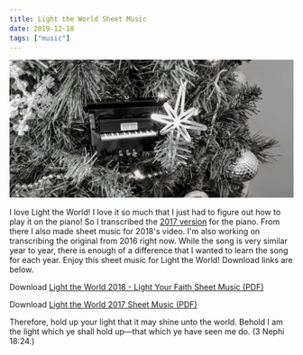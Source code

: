 ```yaml
---
title: Light the World Sheet Music
date: 2019-12-18
tags: ["music"]
---
```


![Light the world tree ornament](/data/images/light-the-world.jpg)

I love Light the World! I love it so much that I just had to figure out how to play it on the piano! So I transcribed the [2017 version](https://www.youtube.com/watch?v=P_VRN7hcL_8) for the piano. From there I also made sheet music for 2018's video. I'm also working on transcribing the original from 2016 right now. While the song is very similar year to year, there is enough of a difference that I wanted to learn the song for each year. Enjoy this sheet music for Light the World! Download links are below.

Download [Light the World 2018 - Light Your Faith Sheet Music (PDF)](/data/files/light-the-world-sheet-music-2018.pdf)

Download [Light the World 2017 Sheet Music (PDF)](/data/files/light-the-world-sheet-music-2017.pdf)

Therefore, hold up your light that it may shine unto the world. Behold I am the light which ye shall hold up&mdash;that which ye have seen me do. (3 Nephi 18:24.)
